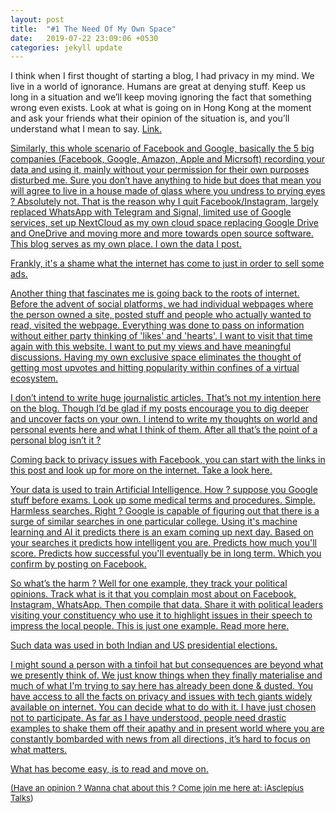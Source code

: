 ```yaml
---
layout: post
title:  "#1 The Need Of My Own Space"
date:   2019-07-22 23:09:06 +0530
categories: jekyll update
---
```


I think when I first thought of starting a blog, I had privacy in my mind. We live in a world of ignorance. Humans are great at denying stuff. Keep us long in a situation and we’ll keep moving ignoring the fact that something wrong even exists. Look at what is going on in Hong Kong at the moment and ask your friends what their opinion of the situation is, and you’ll understand what I mean to say. <a href="https://en.wikipedia.org/wiki/2019_Hong_Kong_anti-extradition_bill_protests">Link.

Similarly, this whole scenario of Facebook and Google, basically the 5 big companies (Facebook, Google, Amazon, Apple and Micrsoft) recording your data and using it, mainly without your permission for their own purposes disturbed me. Sure you don’t have anything to hide but does that mean you will agree to live in a house made of glass where you undress to prying eyes ? Absolutely not.
That is the reason why I quit Facebook/Instagram, largely replaced WhatsApp with Telegram and Signal, limited use of Google services, set up NextCloud as my own cloud space replacing Google Drive and OneDrive and moving more and more towards open source software. This blog serves as my own place. I own the data I post.

Frankly, it's a shame what the internet has come to just in order to sell some ads.


Another thing that fascinates me is going back to the roots of internet.
Before the advent of social platforms, we had individual webpages where the person owned a site, posted stuff and people who actually wanted to read, visited the webpage. Everything was done to pass on information without either party thinking of 'likes' and 'hearts'. I want to visit that time again with this website. I want to put my views and have meaningful discussions. Having my own exclusive space eliminates the thought of getting most upvotes and hitting popularity within confines of a virtual ecosystem.

I don’t intend to write huge journalistic articles. That’s not my intention here on the blog. Though I’d be glad if my posts encourage you to dig deeper and uncover facts on your own. I intend to write my thoughts on world and personal events here and what I think of them. After all that’s the point of a personal blog isn’t it ?

Coming back to privacy issues with Facebook, you can start with the links in this post and look up for more on the internet. <a href="https://www.theguardian.com/technology/2018/dec/14/facebook-privacy-problems-roundup">Take a look here.

Your data is used to train Artificial Intelligence. How ?
suppose you Google stuff before exams. Look up some medical terms and procedures. Simple. Harmless searches. Right ?
Google is capable of figuring out that there is a surge of similar searches in one particular college. Using it's machine learning and AI it predicts there is an exam coming up next day. Based on your searches it predicts how intelligent you are. Predicts how much you'll score. Predicts how successful you'll eventually be in long term. Which you confirm by posting on Facebook.

So what’s the harm ?
Well for one example, they track your political opinions. Track what is it that you complain most about on Facebook, Instagram, WhatsApp. Then compile that data. Share it with political leaders visiting your constituency who use it to highlight issues in their speech to impress the local people. This is just one example. <a href="https://en.m.wikipedia.org/wiki/Facebook%E2%80%93Cambridge_Analytica_data_scandal">Read more here.

Such data was used in both Indian and US presidential elections.

I might sound a person with a tinfoil hat but consequences are beyond what we presently think of. We just know things when they finally materialise and much of what I'm trying to say here has already been done & dusted.
You have access to all the facts on privacy and issues with tech giants widely available on internet. You can decide what to do with it. I have just chosen not to participate.
As far as I have understood, people need drastic examples to shake them off their apathy and in present world where you are constantly bombarded with news from all directions, it’s hard to focus on what matters.

What has become easy, is to read and move on. 
<br/>

 <font size="2">
 	(Have an opinion ? Wanna chat about this ? Come join me here at: <a href="https://t.me/iAsclepiusTalks">iAsclepius Talks</a>)</font>
